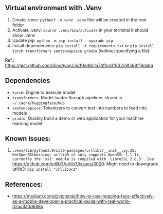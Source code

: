 ## Virtual environment with .Venv

1. Create .venv: `python3 -m venv .venv` this will be created in the root folder
2. Activate .venv: `source .venv/bin/activate` in your terminal it should show .venv
3. Update pip: `python -m pip install --upgrade pip`
4. Install dependencies: `pip install -r requirements.txt` or `pip install torch transformers sentencepiece gradio` (without specifying a file)

Ref.: https://gist.github.com/GinoAvanzini/f0ed9c1a74ffce3f832c9fa68f19daba

## Dependencies

- `torch`: Engine to execute model
- `transformers`: Model loader through pipelines stored in `~/.cache/huggingface/hub`
- `sentencepiece`: Tokenizers to convert text into numbers to feed into models 
- `gradio`: Quickly build a demo or web application for your machine learning model

## Known issues:

1. `.venv/lib/python3.9/site-packages/urllib3/__init__.py:35: NotOpenSSLWarning: urllib3 v2 only supports OpenSSL 1.1.1+, currently the 'ssl' module is compiled with 'LibreSSL 2.8.3'. See:` https://github.com/urllib3/urllib3/issues/3020: Might need to downgrade urllib3:  `pip install "urllib3<2"`

## References:

- https://medium.com/@vignarajj/how-to-use-hugging-face-effectively-as-a-mobile-developer-a-practical-guide-with-real-world-02ac3a0d688b
